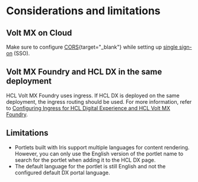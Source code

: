 # Considerations and limitations

## Volt MX on Cloud

Make sure to configure [CORS](https://opensource.hcltechsw.com/volt-mx-docs/docs/documentation/Foundry/vmf_integrationservice_admin_console_userguide/Content/Runtime_Configuration.html#cors-configuration){target="_blank"} while setting up [single sign-on](../configuration/index.md#enable-sso-for-dx-and-mx) (SSO).

## Volt MX Foundry and HCL DX in the same deployment

HCL Volt MX Foundry uses ingress. If HCL DX is deployed on the same deployment, the ingress routing should be used. For more information, refer to [Configuring Ingress for HCL Digital Experience and HCL Volt MX Foundry](../configuration/index.md#configuring-ingress-for-hcl-digital-experience-and-hcl-volt-mx-foundry).

## Limitations

- Portlets built with Iris support multiple languages for content rendering. However, you can only use the English version of the portlet name to search for the portlet when adding it to the HCL DX page.
- The default language for the portlet is still English and not the configured default DX portal language.

